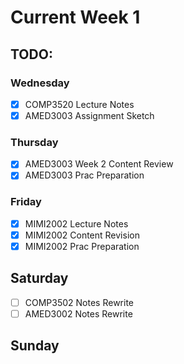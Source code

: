 # Current Week 1

## TODO:

### Wednesday

- [x] COMP3520 Lecture Notes
- [x] AMED3003 Assignment Sketch

### Thursday

- [x] AMED3003 Week 2 Content Review
- [x] AMED3003 Prac Preparation

### Friday

- [x] MIMI2002 Lecture Notes
- [x] MIMI2002 Content Revision
- [x] MIMI2002 Prac Preparation

## Saturday

- [ ] COMP3502 Notes Rewrite
- [ ] AMED3002 Notes Rewrite

## Sunday
